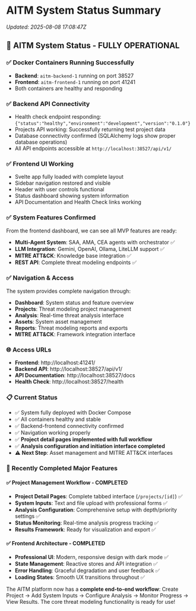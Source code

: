 # AITM System Status Summary
*Updated: 2025-08-08 17:08:47Z*

## 🎉 **AITM System Status - FULLY OPERATIONAL**

### ✅ **Docker Containers Running Successfully**
- **Backend**: `aitm-backend-1` running on port 38527
- **Frontend**: `aitm-frontend-1` running on port 41241
- Both containers are healthy and responding

### ✅ **Backend API Connectivity**
- Health check endpoint responding: `{"status":"healthy","environment":"development","version":"0.1.0"}`
- Projects API working: Successfully returning test project data
- Database connectivity confirmed (SQLAlchemy logs show proper database operations)
- All API endpoints accessible at `http://localhost:38527/api/v1/`

### ✅ **Frontend UI Working**
- Svelte app fully loaded with complete layout
- Sidebar navigation restored and visible
- Header with user controls functional
- Status dashboard showing system information
- API Documentation and Health Check links working

### ✅ **System Features Confirmed**
From the frontend dashboard, we can see all MVP features are ready:
- **Multi-Agent System**: SAA, AMA, CEA agents with orchestrator ✅
- **LLM Integration**: Gemini, OpenAI, Ollama, LiteLLM support ✅
- **MITRE ATT&CK**: Knowledge base integration ✅
- **REST API**: Complete threat modeling endpoints ✅

### ✅ **Navigation & Access**
The system provides complete navigation through:
- **Dashboard**: System status and feature overview
- **Projects**: Threat modeling project management  
- **Analysis**: Real-time threat analysis interface
- **Assets**: System asset management
- **Reports**: Threat modeling reports and exports
- **MITRE ATT&CK**: Framework integration interface

### 🌐 **Access URLs**
- **Frontend**: http://localhost:41241/
- **Backend API**: http://localhost:38527/api/v1/
- **API Documentation**: http://localhost:38527/docs
- **Health Check**: http://localhost:38527/health

### 📋 **Current Status**
- ✅ System fully deployed with Docker Compose
- ✅ All containers healthy and stable
- ✅ Backend-frontend connectivity confirmed
- ✅ Navigation working properly
- ✅ **Project detail pages implemented with full workflow**
- ✅ **Analysis configuration and initiation interface completed**
- ⚠️ **Next Step**: Asset management and MITRE ATT&CK interfaces

### 🎯 **Recently Completed Major Features**

#### ✅ **Project Management Workflow - COMPLETED**
- **Project Detail Pages**: Complete tabbed interface (`/projects/[id]`) ✅
- **System Inputs**: Text and file upload with professional forms ✅ 
- **Analysis Configuration**: Comprehensive setup with depth/priority settings ✅
- **Status Monitoring**: Real-time analysis progress tracking ✅
- **Results Framework**: Ready for visualization and export ✅

#### ✅ **Frontend Architecture - COMPLETED**
- **Professional UI**: Modern, responsive design with dark mode ✅
- **State Management**: Reactive stores and API integration ✅
- **Error Handling**: Graceful degradation and user feedback ✅
- **Loading States**: Smooth UX transitions throughout ✅

The AITM platform now has a **complete end-to-end workflow**: Create Project → Add System Inputs → Configure Analysis → Monitor Progress → View Results. The core threat modeling functionality is ready for use!

